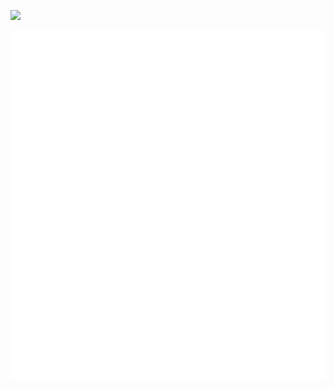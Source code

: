 [![](https://jorgeruizdev.com/img/preview.png)](https://jorgeruizdev.com)

![Metrics](https://github.com/jorgeruizdev/jorgeruizdev/blob/master/github-metrics.svg)



